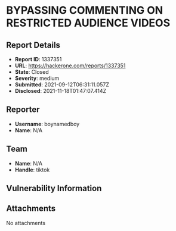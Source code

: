 # BYPASSING COMMENTING ON RESTRICTED  AUDIENCE VIDEOS

## Report Details
- **Report ID**: 1337351
- **URL**: https://hackerone.com/reports/1337351
- **State**: Closed
- **Severity**: medium
- **Submitted**: 2021-09-12T06:31:11.057Z
- **Disclosed**: 2021-11-18T01:47:07.414Z

## Reporter
- **Username**: boynamedboy
- **Name**: N/A

## Team
- **Name**: N/A
- **Handle**: tiktok

## Vulnerability Information


## Attachments
No attachments
